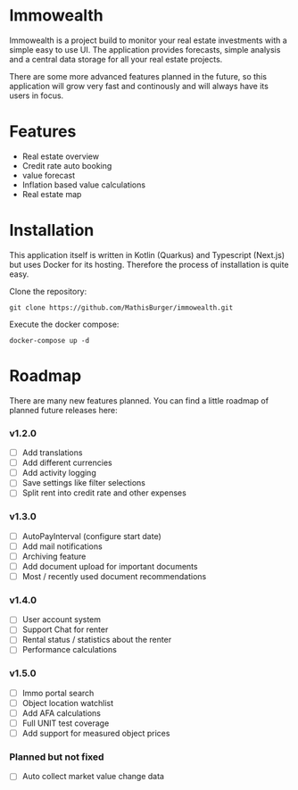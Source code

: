 # Immowealth

Immowealth is a project build to monitor your real estate investments
with a simple easy to use UI. The application provides forecasts, simple analysis 
and a central data storage for all your real estate projects.

There are some more advanced features planned in the future, so this application will
grow very fast and continously and will always have its users in focus. 

# Features

- Real estate overview
- Credit rate auto booking
- value forecast
- Inflation based value calculations
- Real estate map


# Installation

This application itself is written in Kotlin (Quarkus) and Typescript (Next.js) but uses Docker for its hosting.
Therefore the process of installation is quite easy. 

Clone the repository:
```shell
git clone https://github.com/MathisBurger/immowealth.git
```

Execute the docker compose:
```shell
docker-compose up -d
```


# Roadmap

There are many new features planned. You can find a little roadmap of planned future releases here:

### v1.2.0
- [ ] Add translations
- [ ] Add different currencies
- [ ] Add activity logging
- [ ] Save settings like filter selections
- [ ] Split rent into credit rate and other expenses

### v1.3.0
- [ ] AutoPayInterval (configure start date)
- [ ] Add mail notifications
- [ ] Archiving feature
- [ ] Add document upload for important documents
- [ ] Most / recently used document recommendations

### v1.4.0
- [ ] User account system
- [ ] Support Chat for renter
- [ ] Rental status / statistics about the renter
- [ ] Performance calculations

### v1.5.0
- [ ] Immo portal search
- [ ] Object location watchlist
- [ ] Add AFA calculations
- [ ] Full UNIT test coverage
- [ ] Add support for measured object prices

### Planned but not fixed
- [ ] Auto collect market value change data

